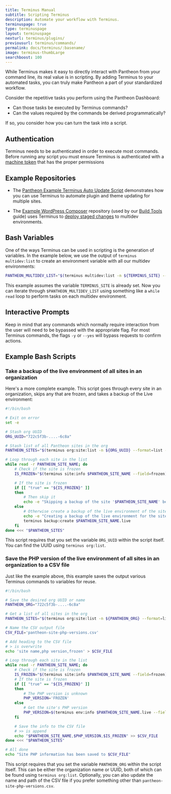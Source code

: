 ```yaml
---
title: Terminus Manual
subtitle: Scripting Terminus
description: Automate your workflow with Terminus.
terminuspage: true
type: terminuspage
layout: terminuspage
nexturl: terminus/plugins/
previousurl: terminus/commands/
permalink: docs/terminus/:basename/
image: terminus-thumbLarge
searchboost: 100
---
```


While Terminus makes it easy to directly interact with Pantheon from your command line, its real value is in scripting. By adding Terminus to your automated tasks, you can truly make Pantheon a part of your standardized workflow.

Consider the repetitive tasks you perform using the Pantheon Dashboard:

- Can those tasks be executed by Terminus commands?
- Can the values required by the commands be derived programmatically?

If so, you consider how you can turn the task into a script.

## Authentication

Terminus needs to be authenticated in order to execute most commands. Before running any script you must ensure Terminus is authenticated with a [machine token](/terminus/install#machine-token) that has the proper permissions

## Example Repositories

- The [Pantheon Example Terminus Auto Update Script](https://github.com/pantheon-systems/example-terminus-auto-update-script) demonstrates how you can use Terminus to automate plugin and theme updating for multiple sites.

* The [Example WordPress Composer](https://github.com/pantheon-systems/example-wordpress-composer) repository (used by our [Build Tools](/guides/build-tools) guide) uses Terminus to [deploy staged changes](https://github.com/pantheon-systems/example-wordpress-composer/blob/46ff34e2b9f421a1c0eae72ade80376e8dd42f31/.circleci/deploy-to-pantheon.sh) to multidev environments.

## Bash Variables

One of the ways Terminus can be used in scripting is the generation of variables. In the example below, we use the output of `terminus multidev:list` to create an environment variable with all our multidev environments:

```bash
PANTHEON_MULTIDEV_LIST="$(terminus multidev:list -n ${TERMINUS_SITE} --format=list --field=Name)"
```

This example assumes the variable `TERMINUS_SITE` is already set. Now you can iterate through `$PANTHEON_MULTIDEV_LIST` using something like a `while read` loop to perform tasks on each multidev environment.

## Interactive Prompts
Keep in mind that any commands which normally require interaction from the user will need to be bypassed with the appropriate flag. For most Terminus commands, the flags `-y` or `--yes` will bypass requests to confirm actions.

## Example Bash Scripts

### Take a backup of the live environment of all sites in an organization

Here's a more complete example. This script goes through every site in an organization, skips any that are frozen, and takes a backup of the Live environment:

```bash
#!/bin/bash

# Exit on error
set -e

# Stash org UUID
ORG_UUID="722c5f3b-....-6c8a"

# Stash list of all Pantheon sites in the org
PANTHEON_SITES="$(terminus org:site:list -n ${ORG_UUID} --format=list --field=Name)"

# Loop through each site in the list
while read -r PANTHEON_SITE_NAME; do
    # Check if the site is frozen
    IS_FROZEN="$(terminus site:info $PANTHEON_SITE_NAME --field=frozen)"

    # If the site is frozen
    if [[ "true" == "${IS_FROZEN}" ]]
    then
        # Then skip it
        echo -e "Skipping a backup of the site '$PANTHEON_SITE_NAME' because it is frozen...\n"
    else
        # Otherwise create a backup of the live environment of the site
        echo -e "Creating a backup of the live environment for the site '$PANTHEON_SITE_NAME'...\n"
        terminus backup:create $PANTHEON_SITE_NAME.live
    fi
done <<< "$PANTHEON_SITES"
```

This script requires that you set the variable `ORG_UUID` within the script itself. You can find the UUID using `terminus org:list`.

### Save the PHP version of the live environment of all sites in an organization to a CSV file

Just like the example above, this example saves the output various Terminus commands to variables for reuse.

```bash
#!/bin/bash

# Save the desired org UUID or name
PANTHEON_ORG="722c5f3b-....-6c8a"

# Get a list of all sites in the org
PANTHEON_SITES="$(terminus org:site:list -n ${PANTHEON_ORG} --format=list --field=Name)"

# Name the CSV output file
CSV_FILE='pantheon-site-php-versions.csv'

# Add heading to the CSV file
# > is overwrite
echo 'site name,php version,frozen' > $CSV_FILE

# Loop through each site in the list
while read -r PANTHEON_SITE_NAME; do
	# Check if the site is frozen
	IS_FROZEN="$(terminus site:info $PANTHEON_SITE_NAME --field=frozen)"
	# If the site is frozen
    if [[ "true" == "${IS_FROZEN}" ]]
    then
		# The PHP version is unknown
		PHP_VERSION='FROZEN'
	else
		# Get the site's PHP version
		PHP_VERSION=$(terminus env:info $PANTHEON_SITE_NAME.live --field php_version)
	fi

	# Save the info to the CSV file
	# >> is append
	echo "$PANTHEON_SITE_NAME,$PHP_VERSION,$IS_FROZEN" >> $CSV_FILE
done <<< "$PANTHEON_SITES"

# All done
echo "Site PHP information has been saved to $CSV_FILE"
```

This script requires that you set the variable `PANTHEON_ORG` within the script itself. This can be either the organization name or UUID, both of which can be found using `terminus org:list`. Optionally, you can also update the name and path of the CSV file if you prefer something other than `pantheon-site-php-versions.csv`.
